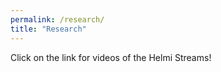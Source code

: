 ```yaml
---
permalink: /research/
title: "Research"
---
```


Click on the link for videos of the Helmi Streams!

